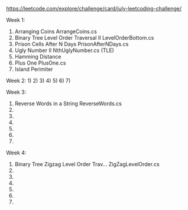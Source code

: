 https://leetcode.com/explore/challenge/card/july-leetcoding-challenge/

Week 1:
1) Arranging Coins                          ArrangeCoins.cs
2) Binary Tree Level Order Traversal II     LevelOrderBottom.cs
3) Prison Cells After N Days                PrisonAfterNDays.cs
4) Ugly Number II                           NthUglyNumber.cs (TLE)
5) Hamming Distance
6) Plus One                                 PlusOne.cs
7) Island Perimiter

Week 2:
1)
2)
3)
4)
5)
6)
7)

Week 3:
1) Reverse Words in a String                ReverseWords.cs
2)
3)
4)
5)
6)
7)

Week 4:
1) Binary Tree Zigzag Level Order Trav...   ZigZagLevelOrder.cs
2)
3)
4)
5)
6)
7)
